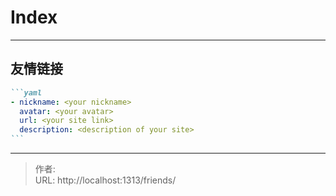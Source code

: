 # Index


<!-- The `friends.yml` file placed in the `yourProject/data/` directory will be loaded automatically here. -->

---

<!-- You can define additional content below for this page. -->



## 友情链接

````markdown
```yaml
- nickname: <your nickname>
  avatar: <your avatar>
  url: <your site link>
  description: <description of your site>
```
````




---

> 作者: <no value>  
> URL: http://localhost:1313/friends/  


